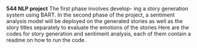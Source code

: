 **544 NLP project**
The first phase involves develop-
ing a story generation system using BART.
In the second phase of the project, a sentiment analysis
model will be deployed on the generated stories as
well as the story titles separately to evaluate the
emotions of the stories
Here are the codes for story generation and sentiment analysis, each of them contain a readme on how to run the code.

